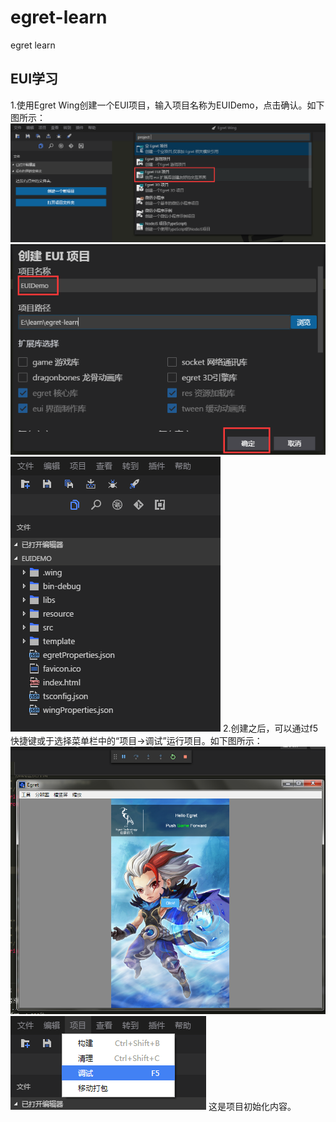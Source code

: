 # egret-learn
egret learn

## EUI学习
1.使用Egret Wing创建一个EUI项目，输入项目名称为EUIDemo，点击确认。如下图所示：
![创建EUI项目 1](images/eui-learn-1.png)
![创建EUI项目 2](images/eui-learn-2.png)
![创建EUI项目 3](images/eui-learn-3.png)
2.创建之后，可以通过f5快捷键或于选择菜单栏中的“项目->调试”运行项目。如下图所示：
![创建EUI项目 4](images/eui-learn-4.png)
![创建EUI项目 5](images/eui-learn-5.png)
这是项目初始化内容。
